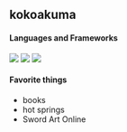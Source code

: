 ## kokoakuma

#### Languages and Frameworks
![](https://img.shields.io/badge/Python-1year-blue)
![](https://img.shields.io/badge/JavaScript-1.5year-yellow)
![](https://img.shields.io/badge/Vue.js-1year-lightgreen)

#### Favorite things
* books
* hot springs
* Sword Art Online